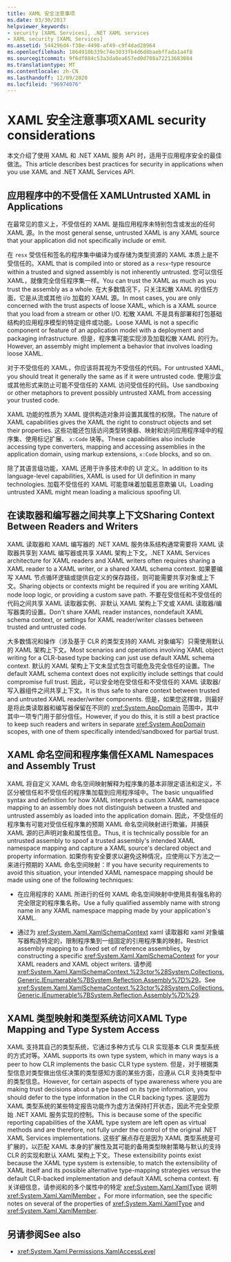 ```yaml
---
title: XAML 安全注意事项
ms.date: 03/30/2017
helpviewer_keywords:
- security [XAML Services], .NET XAML services
- XAML security [XAML Services]
ms.assetid: 544296d4-f38e-4498-af49-c9f4dad28964
ms.openlocfilehash: 1864910b339c74e3033fb4d6d8baebffada1a4f8
ms.sourcegitcommit: 9f6df084c53a3da0ea657ed0d708a72213683084
ms.translationtype: MT
ms.contentlocale: zh-CN
ms.lasthandoff: 12/09/2020
ms.locfileid: "96974076"
---
```

# <a name="xaml-security-considerations"></a><span data-ttu-id="cd99a-102">XAML 安全注意事项</span><span class="sxs-lookup"><span data-stu-id="cd99a-102">XAML security considerations</span></span>

<span data-ttu-id="cd99a-103">本文介绍了使用 XAML 和 .NET XAML 服务 API 时，适用于应用程序安全的最佳做法。</span><span class="sxs-lookup"><span data-stu-id="cd99a-103">This article describes best practices for security in applications when you use XAML and .NET XAML Services API.</span></span>

## <a name="untrusted-xaml-in-applications"></a><span data-ttu-id="cd99a-104">应用程序中的不受信任 XAML</span><span class="sxs-lookup"><span data-stu-id="cd99a-104">Untrusted XAML in Applications</span></span>

<span data-ttu-id="cd99a-105">在最常见的意义上，不受信任的 XAML 是指应用程序未特别包含或发出的任何 XAML 源。</span><span class="sxs-lookup"><span data-stu-id="cd99a-105">In the most general sense, untrusted XAML is any XAML source that your application did not specifically include or emit.</span></span>

<span data-ttu-id="cd99a-106">在 `resx` 受信任和签名的程序集中编译为或存储为类型资源的 XAML 本质上是不受信任的。</span><span class="sxs-lookup"><span data-stu-id="cd99a-106">XAML that is compiled into or stored as a `resx`-type resource within a trusted and signed assembly is not inherently untrusted.</span></span> <span data-ttu-id="cd99a-107">您可以信任 XAML，就像完全信任程序集一样。</span><span class="sxs-lookup"><span data-stu-id="cd99a-107">You can trust the XAML as much as you trust the assembly as a whole.</span></span> <span data-ttu-id="cd99a-108">在大多数情况下，只关注松散 XAML 的信任方面，它是从流或其他 i/o 加载的 XAML 源。</span><span class="sxs-lookup"><span data-stu-id="cd99a-108">In most cases, you are only concerned with the trust aspects of loose XAML, which is a XAML source that you load from a stream or other I/O.</span></span> <span data-ttu-id="cd99a-109">松散 XAML 不是具有部署和打包基础结构的应用程序模型的特定组件或功能。</span><span class="sxs-lookup"><span data-stu-id="cd99a-109">Loose XAML is not a specific component or feature of an application model with a deployment and packaging infrastructure.</span></span> <span data-ttu-id="cd99a-110">但是，程序集可能实现涉及加载松散 XAML 的行为。</span><span class="sxs-lookup"><span data-stu-id="cd99a-110">However, an assembly might implement a behavior that involves loading loose XAML.</span></span>

<span data-ttu-id="cd99a-111">对于不受信任的 XAML，你应该将其视为不受信任的代码。</span><span class="sxs-lookup"><span data-stu-id="cd99a-111">For untrusted XAML, you should treat it generally the same as if it were untrusted code.</span></span> <span data-ttu-id="cd99a-112">使用沙盒或其他形式来防止可能不受信任的 XAML 访问受信任的代码。</span><span class="sxs-lookup"><span data-stu-id="cd99a-112">Use sandboxing or other metaphors to prevent possibly untrusted XAML from accessing your trusted code.</span></span>

<span data-ttu-id="cd99a-113">XAML 功能的性质为 XAML 提供构造对象并设置其属性的权限。</span><span class="sxs-lookup"><span data-stu-id="cd99a-113">The nature of XAML capabilities gives the XAML the right to construct objects and set their properties.</span></span> <span data-ttu-id="cd99a-114">这些功能还包括访问类型转换器、映射和访问应用程序域中的程序集、使用标记扩展、 `x:Code` 块等。</span><span class="sxs-lookup"><span data-stu-id="cd99a-114">These capabilities also include accessing type converters, mapping and accessing assemblies in the application domain, using markup extensions, `x:Code` blocks, and so on.</span></span>

<span data-ttu-id="cd99a-115">除了其语言级功能，XAML 还用于许多技术中的 UI 定义。</span><span class="sxs-lookup"><span data-stu-id="cd99a-115">In addition to its language-level capabilities, XAML is used for UI definition in many technologies.</span></span> <span data-ttu-id="cd99a-116">加载不受信任的 XAML 可能意味着加载恶意欺骗 UI。</span><span class="sxs-lookup"><span data-stu-id="cd99a-116">Loading untrusted XAML might mean loading a malicious spoofing UI.</span></span>

## <a name="sharing-context-between-readers-and-writers"></a><span data-ttu-id="cd99a-117">在读取器和编写器之间共享上下文</span><span class="sxs-lookup"><span data-stu-id="cd99a-117">Sharing Context Between Readers and Writers</span></span>

<span data-ttu-id="cd99a-118">XAML 读取器和 XAML 编写器的 .NET XAML 服务体系结构通常需要将 XAML 读取器共享到 XAML 编写器或共享 XAML 架构上下文。</span><span class="sxs-lookup"><span data-stu-id="cd99a-118">.NET XAML Services architecture for XAML readers and XAML writers often requires sharing a XAML reader to a XAML writer, or a shared XAML schema context.</span></span> <span data-ttu-id="cd99a-119">如果要编写 XAML 节点循环逻辑或提供自定义的保存路径，则可能需要共享对象或上下文。</span><span class="sxs-lookup"><span data-stu-id="cd99a-119">Sharing objects or contexts might be required if you are writing XAML node loop logic, or providing a custom save path.</span></span> <span data-ttu-id="cd99a-120">不要在受信任和不受信任的代码之间共享 XAML 读取器实例、非默认 XAML 架构上下文或 XAML 读取器/编写器类的设置。</span><span class="sxs-lookup"><span data-stu-id="cd99a-120">Don't share XAML reader instances, nondefault XAML schema context, or settings for XAML reader/writer classes between trusted and untrusted code.</span></span>

<span data-ttu-id="cd99a-121">大多数情况和操作（涉及基于 CLR 的类型支持的 XAML 对象编写）只需使用默认的 XAML 架构上下文。</span><span class="sxs-lookup"><span data-stu-id="cd99a-121">Most scenarios and operations involving XAML object writing for a CLR-based type backing can just use default XAML schema context.</span></span> <span data-ttu-id="cd99a-122">默认的 XAML 架构上下文未显式包含可能危及完全信任的设置。</span><span class="sxs-lookup"><span data-stu-id="cd99a-122">The default XAML schema context does not explicitly include settings that could compromise full trust.</span></span> <span data-ttu-id="cd99a-123">因此，可以安全地在受信任和不受信任的 XAML 读取器/写入器组件之间共享上下文。</span><span class="sxs-lookup"><span data-stu-id="cd99a-123">It is thus safe to share context between trusted and untrusted XAML reader/writer components.</span></span> <span data-ttu-id="cd99a-124">但是，如果您这样做，则最好是将此类读取器和编写器保留在不同的 <xref:System.AppDomain> 范围中，其中其中一项专门用于部分信任。</span><span class="sxs-lookup"><span data-stu-id="cd99a-124">However, if you do this, it is still a best practice to keep such readers and writers in separate <xref:System.AppDomain> scopes, with one of them specifically intended/sandboxed for partial trust.</span></span>

## <a name="xaml-namespaces-and-assembly-trust"></a><span data-ttu-id="cd99a-125">XAML 命名空间和程序集信任</span><span class="sxs-lookup"><span data-stu-id="cd99a-125">XAML Namespaces and Assembly Trust</span></span>

<span data-ttu-id="cd99a-126">XAML 将自定义 XAML 命名空间映射解释为程序集的基本非限定语法和定义，不区分被信任和不受信任的程序集加载到应用程序域中。</span><span class="sxs-lookup"><span data-stu-id="cd99a-126">The basic unqualified syntax and definition for how XAML interprets a custom XAML namespace mapping to an assembly does not distinguish between a trusted and untrusted assembly as loaded into the application domain.</span></span> <span data-ttu-id="cd99a-127">因此，不受信任的程序集有可能对受信任程序集的预期 XAML 命名空间映射进行欺骗，并捕获 XAML 源的已声明对象和属性信息。</span><span class="sxs-lookup"><span data-stu-id="cd99a-127">Thus, it is technically possible for an untrusted assembly to spoof a trusted assembly's intended XAML namespace mapping and capture a XAML source's declared object and property information.</span></span> <span data-ttu-id="cd99a-128">如果你有安全要求以避免这种情况，应使用以下方法之一来进行预期的 XAML 命名空间映射：</span><span class="sxs-lookup"><span data-stu-id="cd99a-128">If you have security requirements to avoid this situation, your intended XAML namespace mapping should be made using one of the following techniques:</span></span>

- <span data-ttu-id="cd99a-129">在应用程序的 XAML 所进行的任何 XAML 命名空间映射中使用具有强名称的完全限定的程序集名称。</span><span class="sxs-lookup"><span data-stu-id="cd99a-129">Use a fully qualified assembly name with strong name in any XAML namespace mapping made by your application's XAML.</span></span>

- <span data-ttu-id="cd99a-130">通过为 <xref:System.Xaml.XamlSchemaContext> xaml 读取器和 xaml 对象编写器构造特定的，限制程序集到一组固定的引用程序集的映射。</span><span class="sxs-lookup"><span data-stu-id="cd99a-130">Restrict assembly mapping to a fixed set of reference assemblies, by constructing a specific <xref:System.Xaml.XamlSchemaContext> for your XAML readers and XAML object writers.</span></span> <span data-ttu-id="cd99a-131">请参阅 <xref:System.Xaml.XamlSchemaContext.%23ctor%28System.Collections.Generic.IEnumerable%7BSystem.Reflection.Assembly%7D%29>。</span><span class="sxs-lookup"><span data-stu-id="cd99a-131">See <xref:System.Xaml.XamlSchemaContext.%23ctor%28System.Collections.Generic.IEnumerable%7BSystem.Reflection.Assembly%7D%29>.</span></span>

## <a name="xaml-type-mapping-and-type-system-access"></a><span data-ttu-id="cd99a-132">XAML 类型映射和类型系统访问</span><span class="sxs-lookup"><span data-stu-id="cd99a-132">XAML Type Mapping and Type System Access</span></span>

<span data-ttu-id="cd99a-133">XAML 支持其自己的类型系统，它通过多种方式与 CLR 实现基本 CLR 类型系统的方式对等。</span><span class="sxs-lookup"><span data-stu-id="cd99a-133">XAML supports its own type system, which in many ways is a peer to how CLR implements the basic CLR type system.</span></span> <span data-ttu-id="cd99a-134">但是，对于根据类型信息对类型做出信任决策的类型感知方面的某些方面，应遵从 CLR 支持类型中的类型信息。</span><span class="sxs-lookup"><span data-stu-id="cd99a-134">However, for certain aspects of type awareness where you are making trust decisions about a type based on its type information, you should defer to the type information in the CLR backing types.</span></span> <span data-ttu-id="cd99a-135">这是因为 XAML 类型系统的某些特定报告功能作为虚方法保持打开状态，因此不完全受原始 .NET XAML 服务实现的控制。</span><span class="sxs-lookup"><span data-stu-id="cd99a-135">This is because some of the specific reporting capabilities of the XAML type system are left open as virtual methods and are therefore, not fully under the control of the original .NET XAML Services implementations.</span></span> <span data-ttu-id="cd99a-136">这些扩展点存在是因为 XAML 类型系统是可扩展的，以匹配 XAML 本身的扩展性及其可能的备用类型映射策略与默认的支持 CLR 的实现和默认 XAML 架构上下文。</span><span class="sxs-lookup"><span data-stu-id="cd99a-136">These extensibility points exist because the XAML type system is extensible, to match the extensibility of XAML itself and its possible alternative type-mapping strategies versus the default CLR-backed implementation and default XAML schema context.</span></span> <span data-ttu-id="cd99a-137">有关详细信息，请参阅和的多个属性中的特定 <xref:System.Xaml.XamlType> 说明 <xref:System.Xaml.XamlMember> 。</span><span class="sxs-lookup"><span data-stu-id="cd99a-137">For more information, see the specific notes on several of the properties of <xref:System.Xaml.XamlType> and <xref:System.Xaml.XamlMember>.</span></span>

## <a name="see-also"></a><span data-ttu-id="cd99a-138">另请参阅</span><span class="sxs-lookup"><span data-stu-id="cd99a-138">See also</span></span>

- <xref:System.Xaml.Permissions.XamlAccessLevel>
